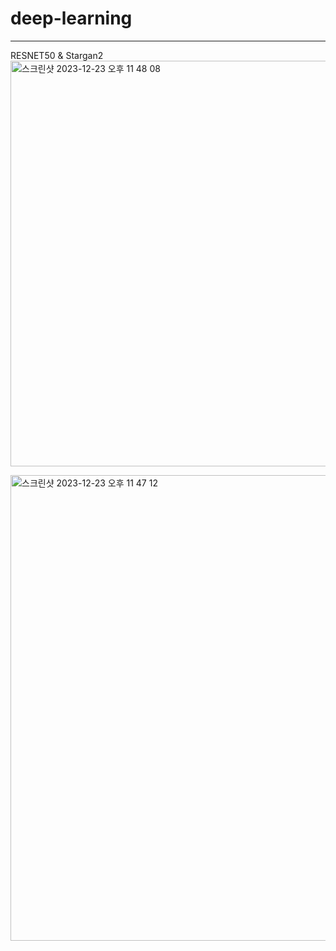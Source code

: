 # deep-learning
<hr>


RESNET50 & Stargan2
<img width="649" alt="스크린샷 2023-12-23 오후 11 48 08" src="https://github.com/urinaner/deep-learning/assets/27186972/24002244-8afd-4e73-a33d-d8735b4aa21c">

<img width="745" alt="스크린샷 2023-12-23 오후 11 47 12" src="https://github.com/urinaner/deep-learning/assets/27186972/efea2d4d-6651-4efd-acf1-6e46800afbe5">
